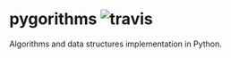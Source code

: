 # pygorithms ![travis](https://travis-ci.org/evgenyvaleev/pygorithms.svg?branch=master)
Algorithms and data structures implementation in Python.
